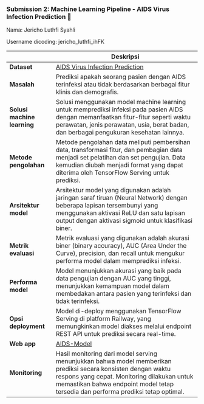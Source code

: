 ### Submission 2: Machine Learning Pipeline - AIDS Virus Infection Prediction 💉
Nama: Jericho Luthfi Syahli

Username dicoding: jericho_luthfi_ihFK

| | Deskripsi |
| ----------- | ----------- |
| **Dataset** | [AIDS Virus Infection Prediction](https://www.kaggle.com/datasets/aadarshvelu/aids-virus-infection-prediction/data) |
| **Masalah** | Prediksi apakah seorang pasien dengan AIDS terinfeksi atau tidak berdasarkan berbagai fitur klinis dan demografis. |
| **Solusi machine learning** | Solusi menggunakan model machine learning untuk memprediksi infeksi pada pasien AIDS dengan memanfaatkan fitur-fitur seperti waktu perawatan, jenis perawatan, usia, berat badan, dan berbagai pengukuran kesehatan lainnya. |
| **Metode pengolahan** | Metode pengolahan data meliputi pembersihan data, transformasi fitur, dan pembagian data menjadi set pelatihan dan set pengujian. Data kemudian diubah menjadi format yang dapat diterima oleh TensorFlow Serving untuk prediksi. |
| **Arsitektur model** | Arsitektur model yang digunakan adalah jaringan saraf tiruan (Neural Network) dengan beberapa lapisan tersembunyi yang menggunakan aktivasi ReLU dan satu lapisan output dengan aktivasi sigmoid untuk klasifikasi biner. |
| **Metrik evaluasi** | Metrik evaluasi yang digunakan adalah akurasi biner (binary accuracy), AUC (Area Under the Curve), precision, dan recall untuk mengukur performa model dalam memprediksi infeksi. |
| **Performa model** | Model menunjukkan akurasi yang baik pada data pengujian dengan AUC yang tinggi, menunjukkan kemampuan model dalam membedakan antara pasien yang terinfeksi dan tidak terinfeksi. |
| **Opsi deployment** | Model di-deploy menggunakan TensorFlow Serving di platform Railway, yang memungkinkan model diakses melalui endpoint REST API untuk prediksi secara real-time. |
| **Web app** | [AIDS-Model](https://jericholuthfiihfk-pipeline-production.up.railway.app/v1/models/aids-model/metadata) |
| **Monitoring** | Hasil monitoring dari model serving menunjukkan bahwa model memberikan prediksi secara konsisten dengan waktu respons yang cepat. Monitoring dilakukan untuk memastikan bahwa endpoint model tetap tersedia dan performa prediksi tetap optimal. |
